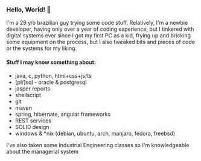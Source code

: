 ### Hello, World! 👋

I'm a 29 y/o brazilian guy trying some code stuff. Relatively, I'm a newbie developer, having only over a year of coding experience, but I tinkered with digital systems ever since I got my first PC as a kid, frying up and bricking some equipment on the process, but I also tweaked bits and pieces of code or the systems for my liking.

#### Stuff I may know something about:

- java, c, python, html+css+js/ts
- [pl/]sql - oracle & postgresql
- jasper reports
- shellscript
- git
- maven
- spring, hibernate, angular frameworks
- REST services
- SOLID design
- windows & *nix (debian, ubuntu, arch, manjaro, fedora, freebsd)

I've also taken some Industrial Engineering classes so I'm knowledgeable about the managerial system
